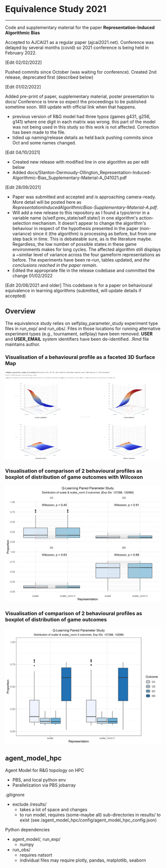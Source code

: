 # Equivalence Study 2021
------------------------
Code and supplementary material for the paper **Representation-Induced Algorithmic Bias**

Accepted to AJCAI21 as a regular paper (ajcai2021.net).
Conference was delayed by several months (covid) so 2021 conference is being held in February 2022.

[Edit 02/02/2022]

Pushed commits since October (was waiting for conference). Created 2nd release, deprecated first (described below)


[Edit 01/02/2022]

Added pre-print of paper, supplementary material, poster presentation to docs/
Conference is tmrw so expect the proceedings to be published sometime soon. Will update with official link when that happens.
- previous version of R&G model had three typos (games g431, g256, g141) where one digit in each matrix was wrong. this part of the model was not being used in this study so this work is not affected. Correction has been made to the file.
- tidied up naming/release details as held back pushing commits since Oct and some names changed.

[Edit 04/10/2021]
- Created new release with modified line in one algorithm as per edit below
- Added docs/Stanton-Dermoudy-Ollington_Representation-Induced-Algorithmic-Bias_Supplementary-Material-A_041021.pdf

[Edit 28/09/2021]
- Paper was submitted and accepted and is approaching camera-ready. 
More detail will be posted here as _RepresentationInducedAlgorithmicBias-Supplementary-Material-A.pdf_. 
- Will add a new release to this repository as I found a typo/error in a variable name (s/self.prev_state/self.state/) in one algorithm's action-selection mechanism. It doesn't appear to change the algorithm's behaviour in respect of the hypothesis presented in the paper (non-variance) since it (the algorithm) is processing as before, but from one step back in time. This is debateable sure, as is the literature maybe. Regardless, the low number of possible states in these game environments makes for long cycles. The affected algorithm still displays a ~similar level of variance across the four gameform representations as before. The experiments have been re-run, tables updated, and _the conclusions reached in the paper remain_. 
- Edited the appropriate file in the release codebase and committed the change 01/02/2022

[Edit 20/08/2021 and older]
This codebase is for a paper on behavioural equivalence in learning algorithms (submitted, will update details if accepted)

## Overview
The equivalence study relies on selfplay_parameter_study experiment type files in run_exp/ and run_obs/.
Files in those locations for running alternative experiment types (e.g., tournament, selfplay) have been removed.
__USER__ and __USER_EMAIL__ system identifiers have been de-identified. .Rmd file maintains author.

### Visualisation of a behavioural profile as a faceted 3D Surface Map
![3D Surface Map of Q-Learning game outcomes](https://github.com/simoncstanton/equivalence_study/blob/main/docs/exp_id_127288_q-learning-pd-scalar_selfplay_parameter_study.png?raw=true)

### Visualisation of comparison of 2 behavioural profiles as boxplot of distribution of game outcomes with Wilcoxon
![Boxplot equivalence Q-Learning - Wilcoxon](https://github.com/simoncstanton/equivalence_study/blob/main/docs/compare_transforms_qlearning_127288_132060_facet_boxplot_paired_lines.png?raw=true)

### Visualisation of comparison of 2 behavioural profiles as boxplot of distribution of game outcomes
![Boxplot equivalence Q-Learning](https://github.com/simoncstanton/equivalence_study/blob/main/docs/compare_transforms_qlearning_127288_132060_grouped_boxplot.png?raw=trueE)

## agent_model_hpc
Agent Model for R&amp;G topology on HPC
- PBS, and local python env
- Parallelization via PBS jobarray

.gitignore
- exclude /results/ 
  - takes a lot of space and changes
  - to run model, requires (some-maybe all) sub-directories in results/ to exist (see /agent_model_hpc/config/agent_model_hpc_config.json)


Python dependencies
- agent_model/, run_exp/
  - numpy
- run_obs/ 
  - requires natsort
  - individual files may require plotly, pandas, matplotlib, seaborn
